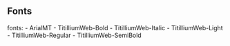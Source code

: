 ## Fonts

fonts:
     - ArialMT
     - TitilliumWeb-Bold
     - TitilliumWeb-Italic
     - TitilliumWeb-Light
     - TitilliumWeb-Regular
     - TitilliumWeb-SemiBold
